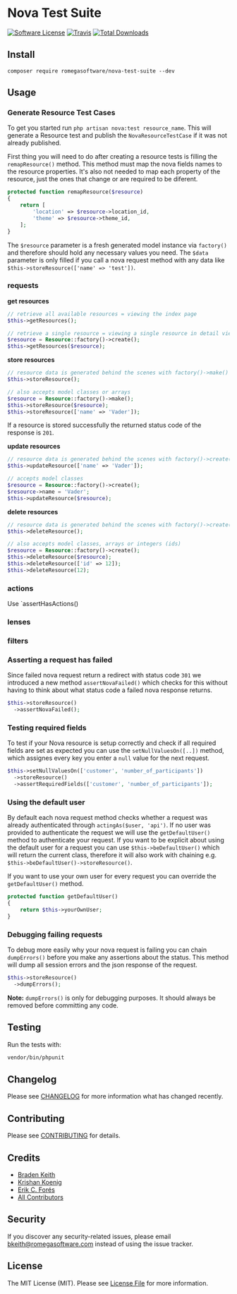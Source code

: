# Nova Test Suite

[![Software License](https://img.shields.io/badge/license-MIT-brightgreen.svg?style=flat-square)](LICENSE.md)
[![Travis](https://img.shields.io/travis/romegasoftware/nova-test-suite.svg?style=flat-square)]()
[![Total Downloads](https://img.shields.io/packagist/dt/romegasoftware/nova-test-suite.svg?style=flat-square)](https://packagist.org/packages/romegasoftware/nova-test-suite)

## Install
`composer require romegasoftware/nova-test-suite --dev`


## Usage
### Generate Resource Test Cases
To get you started run `php artisan nova:test resource_name`. This will generate a Resource test and publish the `NovaResourceTestCase` if it was not already published.

First thing you will need to do after creating a resource tests is filling the `remapResource()` method. This method must map the nova fields names to
the resource properties. It's also not needed to map each property of the resource, just the ones that change or are required to be diferent.

```php
protected function remapResource($resource)
{
    return [
        'location' => $resource->location_id,
        'theme' => $resource->theme_id,
    ];
}
```

The `$resource` parameter is a fresh generated model instance via `factory()` and therefore should hold any necessary values you need. The `$data` parameter is only filled if you call a nova request method with any data like `$this->storeResource(['name' => 'test'])`.

### requests
**get resources**
```php
// retrieve all available resources = viewing the index page
$this->getResources();

// retrieve a single resource = viewing a single resource in detail view
$resource = Resource::factory()->create();
$this->getResources($resource);
```

**store resources**
```php
// resource data is generated behind the scenes with factory()->make()
$this->storeResource();

// also accepts model classes or arrays
$resource = Resource::factory()->make();
$this->storeResource($resource);
$this->storeResource(['name' => 'Vader']);
```

If a resource is stored successfully the returned status code of the response is `201`.

**update resources**
```php
// resource data is generated behind the scenes with factory()->create()
$this->updateResource(['name' => 'Vader']);

// accepts model classes
$resource = Resource::factory()->create();
$resource->name = 'Vader';
$this->updateResource($resource);
```

**delete resources**
```php
// resource data is generated behind the scenes with factory()->create()
$this->deleteResource();

// also accepts model classes, arrays or integers (ids)
$resource = Resource::factory()->create();
$this->deleteResource($resource);
$this->deleteResource(['id' => 12]);
$this->deleteResource(12);
```

### actions
Use `assertHasActions()

### lenses

### filters

### Asserting a request has failed
Since failed nova request return a redirect with status code `301` we introduced a new method `assertNovaFailed()` which checks for this without having to think about what status code a failed nova response returns.

```php
$this->storeResource()
  ->assertNovaFailed();
```

### Testing required fields
To test if your Nova resource is setup correctly and check if all required fields are set as expected you can use the `setNullValuesOn([..])` method, which assignes every key you enter a `null` value for the next request.

```php
$this->setNullValuesOn(['customer', 'number_of_participants'])
  ->storeResource()
  ->assertRequiredFields(['customer', 'number_of_participants']);
```

### Using the default user
By default each nova request method checks whether a request was already authenticated through `actingAs($user, 'api')`. If no user was provided to authenticate the request we will use the `getDefaultUser()` method to authenticate your request. If you want to be explicit about using the default user for a request you can use `$this->beDefaultUser()` which will return the current class, therefore it will also work with chaining e.g. `$this->beDefaultUser()->storeResource()`.

If you want to use your own user for every request you can override the `getDefaultUser()` method.

```php
protected function getDefaultUser()
{
    return $this->yourOwnUser;
}
```

### Debugging failing requests
To debug more easily why your nova request is failing you can chain `dumpErrors()` before you make any assertions about the status. This method will dump all session errors and the json response of the request.

```php
$this->storeResource()
  ->dumpErrors();
```

**Note:** `dumpErrors()` is only for debugging purposes. It should always be removed before committing any code.

## Testing
Run the tests with:

``` bash
vendor/bin/phpunit
```

## Changelog
Please see [CHANGELOG](CHANGELOG.md) for more information what has changed recently.

## Contributing
Please see [CONTRIBUTING](CONTRIBUTING.md) for details.

## Credits

- [Braden Keith](https://github.com/romegasoftware)
- [Krishan Koenig](https://github.com/Naoray)
- [Erik C. Forés](https://github.com/ConsoleTVs)
- [All Contributors](https://github.com/romegasoftware/NovaTestSuite/contributors)

## Security
If you discover any security-related issues, please email bkeith@romegasoftware.com instead of using the issue tracker.

## License
The MIT License (MIT). Please see [License File](/LICENSE.md) for more information.
